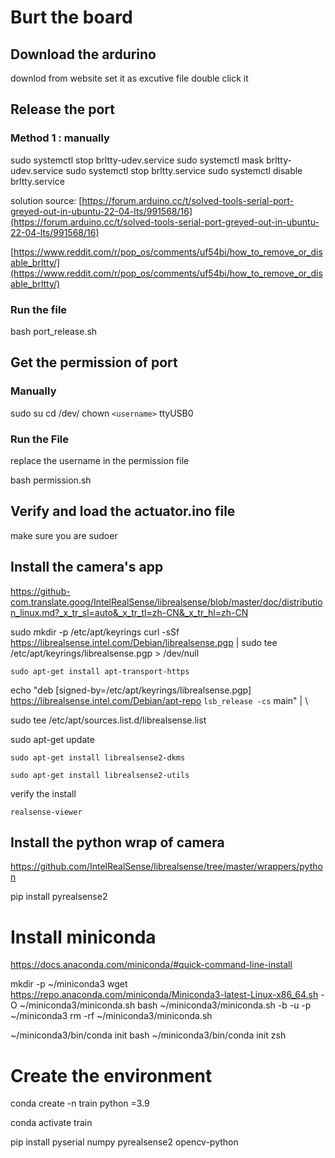 # Burt the board

## Download the ardurino

 downlod from website
 set it as excutive file
 double click it

## Release the port

### Method 1 : manually

sudo systemctl stop brltty-udev.service
sudo systemctl mask brltty-udev.service
sudo systemctl stop brltty.service
sudo systemctl disable brltty.service

solution source:
[https://forum.arduino.cc/t/solved-tools-serial-port-greyed-out-in-ubuntu-22-04-lts/991568/16](https://forum.arduino.cc/t/solved-tools-serial-port-greyed-out-in-ubuntu-22-04-lts/991568/16)

[https://www.reddit.com/r/pop_os/comments/uf54bi/how_to_remove_or_disable_brltty/](https://www.reddit.com/r/pop_os/comments/uf54bi/how_to_remove_or_disable_brltty/)

### Run the file

bash port_release.sh

## Get the permission of port

### Manually

sudo su
cd /dev/
chown `<username>` ttyUSB0

### Run the File

replace the username in the permission file

bash permission.sh

## Verify and load the actuator.ino file

make sure you are sudoer

## Install the camera's app

<https://github-com.translate.goog/IntelRealSense/librealsense/blob/master/doc/distribution_linux.md?_x_tr_sl=auto&_x_tr_tl=zh-CN&_x_tr_hl=zh-CN>

sudo mkdir -p /etc/apt/keyrings
curl -sSf <https://librealsense.intel.com/Debian/librealsense.pgp> | sudo tee /etc/apt/keyrings/librealsense.pgp > /dev/null

`sudo apt-get install apt-transport-https`

echo "deb [signed-by=/etc/apt/keyrings/librealsense.pgp] <https://librealsense.intel.com/Debian/apt-repo> `lsb_release -cs` main" | \

sudo tee /etc/apt/sources.list.d/librealsense.list

sudo apt-get update

`sudo apt-get install librealsense2-dkms`

`sudo apt-get install librealsense2-utils`

 verify the install

`realsense-viewer`

## Install the python wrap of camera

<https://github.com/IntelRealSense/librealsense/tree/master/wrappers/python>

pip install pyrealsense2

# Install miniconda

<https://docs.anaconda.com/miniconda/#quick-command-line-install>

mkdir -p ~/miniconda3
wget <https://repo.anaconda.com/miniconda/Miniconda3-latest-Linux-x86_64.sh> -O ~/miniconda3/miniconda.sh
bash ~/miniconda3/miniconda.sh -b -u -p ~/miniconda3
rm -rf ~/miniconda3/miniconda.sh

~/miniconda3/bin/conda init bash
~/miniconda3/bin/conda init zsh

# Create the environment

conda create -n train python =3.9

conda activate train

pip install pyserial numpy pyrealsense2 opencv-python
